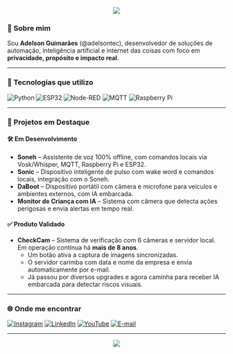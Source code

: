<!-- Banner superior -->
<p align="center">
  <img src="https://capsule-render.vercel.app/api?type=waving&color=00C4FF&height=200&section=header&text=Olá%2C%20sou%20Adelson%20Guimarães!&fontSize=30&fontColor=ffffff" />
</p>

### 👋 Sobre mim

Sou **Adelson Guimarães** (@adelsontec), desenvolvedor de soluções de automação, inteligência artificial e internet das coisas com foco em **privacidade, propósito e impacto real**.

---

### 🧰 Tecnologias que utilizo

![Python](https://img.shields.io/badge/-Python-3776AB?style=for-the-badge&logo=python&logoColor=white)
![ESP32](https://img.shields.io/badge/-ESP32-3C3C3C?style=for-the-badge&logo=esphome&logoColor=white)
![Node-RED](https://img.shields.io/badge/-Node--RED-B92828?style=for-the-badge&logo=nodered&logoColor=white)
![MQTT](https://img.shields.io/badge/-MQTT-660066?style=for-the-badge&logo=mqtt&logoColor=white)
![Raspberry Pi](https://img.shields.io/badge/-RaspberryPi-C51A4A?style=for-the-badge&logo=raspberrypi&logoColor=white)

---

### 📌 Projetos em Destaque

#### 🛠️ Em Desenvolvimento

- **Soneh** – Assistente de voz 100% offline, com comandos locais via Vosk/Whisper, MQTT, Raspberry Pi e ESP32.
- **Sonic** – Dispositivo inteligente de pulso com wake word e comandos locais, integração com o Soneh.
- **DaBoot** – Dispositivo portátil com câmera e microfone para veículos e ambientes externos, com IA embarcada.
- **Monitor de Criança com IA** – Sistema com câmera que detecta ações perigosas e envia alertas em tempo real.

#### ✅ Produto Validado

- **CheckCam** – Sistema de verificação com 6 câmeras e servidor local. Em operação contínua há **mais de 8 anos**.
  - Um botão ativa a captura de imagens sincronizadas.
  - O servidor carimba com data e nome da empresa e envia automaticamente por e-mail.
  - Já passou por diversos upgrades e agora caminha para receber IA embarcada para detectar riscos visuais.

---

### 🌐 Onde me encontrar

[![Instagram](https://img.shields.io/badge/-Instagram-E4405F?style=for-the-badge&logo=instagram&logoColor=white)](https://instagram.com/sempreperto)
[![LinkedIn](https://img.shields.io/badge/-LinkedIn-0A66C2?style=for-the-badge&logo=linkedin&logoColor=white)](https://linkedin.com/in/adelsontec)
[![YouTube](https://img.shields.io/badge/-YouTube-FF0000?style=for-the-badge&logo=youtube&logoColor=white)](https://youtube.com/@sempreperto)
[![E-mail](https://img.shields.io/badge/-Email-D14836?style=for-the-badge&logo=gmail&logoColor=white)](mailto:adelsontec@gmail.com)

---

<p align="center">
  <img src="https://capsule-render.vercel.app/api?type=waving&color=00C4FF&height=120&section=footer"/>
</p>
